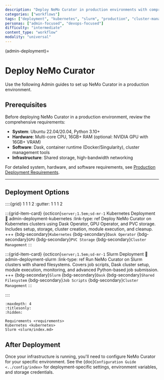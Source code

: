 ```yaml
---
description: "Deploy NeMo Curator in production environments with comprehensive guides for Kubernetes and Slurm cluster deployments"
categories: ["workflows"]
tags: ["deployment", "kubernetes", "slurm", "production", "cluster-management", "infrastructure"]
personas: ["admin-focused", "devops-focused"]
difficulty: "intermediate"
content_type: "workflow"
modality: "universal"
---
```


(admin-deployment)=
# Deploy NeMo Curator

Use the following Admin guides to set up NeMo Curator in a production environment.

## Prerequisites

Before deploying NeMo Curator in a production environment, review the comprehensive requirements:

- **System**: Ubuntu 22.04/20.04, Python 3.10+
- **Hardware**: Multi-core CPU, 16GB+ RAM (optional: NVIDIA GPU with 16GB+ VRAM)
- **Software**: Dask, container runtime (Docker/Singularity), cluster management tools
- **Infrastructure**: Shared storage, high-bandwidth networking

For detailed system, hardware, and software requirements, see [Production Deployment Requirements](admin-deployment-requirements).

---

## Deployment Options

::::{grid} 1 1 1 2
:gutter: 1 1 1 2

:::{grid-item-card} {octicon}`server;1.5em;sd-mr-1` Kubernetes Deployment
:link: admin-deployment-kubernetes
:link-type: ref
Deploy NeMo Curator on Kubernetes clusters using Dask Operator, GPU Operator, and PVC storage. Includes setup, storage, cluster creation, module execution, and cleanup.
+++
{bdg-secondary}`Kubernetes`
{bdg-secondary}`Dask Operator`
{bdg-secondary}`GPU`
{bdg-secondary}`PVC Storage`
{bdg-secondary}`Cluster Management`
:::

:::{grid-item-card} {octicon}`server;1.5em;sd-mr-1` Slurm Deployment
:link: admin-deployment-slurm
:link-type: ref
Run NeMo Curator on Slurm clusters with shared filesystems. Covers job scripts, Dask cluster setup, module execution, monitoring, and advanced Python-based job submission.
+++
{bdg-secondary}`Slurm`
{bdg-secondary}`Dask`
{bdg-secondary}`Shared Filesystem`
{bdg-secondary}`Job Scripts`
{bdg-secondary}`Cluster Management`
:::

::::

```{toctree}
:maxdepth: 4
:titlesonly:
:hidden:

Requirements <requirements>
Kubernetes <kubernetes>
Slurm <slurm/index.md>

```


## After Deployment

Once your infrastructure is running, you'll need to configure NeMo Curator for your specific environment. See the {doc}`Configuration Guide <../config/index>` for deployment-specific settings, environment variables, and storage credentials.
